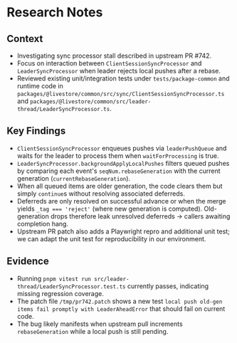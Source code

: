 # Research Notes

## Context
- Investigating sync processor stall described in upstream PR #742.
- Focus on interaction between `ClientSessionSyncProcessor` and `LeaderSyncProcessor` when leader rejects local pushes after a rebase.
- Reviewed existing unit/integration tests under `tests/package-common` and runtime code in `packages/@livestore/common/src/sync/ClientSessionSyncProcessor.ts` and `packages/@livestore/common/src/leader-thread/LeaderSyncProcessor.ts`.

## Key Findings
- `ClientSessionSyncProcessor` enqueues pushes via `leaderPushQueue` and waits for the leader to process them when `waitForProcessing` is true.
- `LeaderSyncProcessor.backgroundApplyLocalPushes` filters queued pushes by comparing each event's `seqNum.rebaseGeneration` with the current generation (`currentRebaseGeneration`).
- When all queued items are older generation, the code clears them but simply `continue`s without resolving associated deferreds.
- Deferreds are only resolved on successful advance or when the merge yields `_tag === 'reject'` (where new generation is computed). Old-generation drops therefore leak unresolved deferreds -> callers awaiting completion hang.
- Upstream PR patch also adds a Playwright repro and additional unit test; we can adapt the unit test for reproducibility in our environment.

## Evidence
- Running `pnpm vitest run src/leader-thread/LeaderSyncProcessor.test.ts` currently passes, indicating missing regression coverage.
- The patch file `/tmp/pr742.patch` shows a new test `local push old-gen items fail promptly with LeaderAheadError` that should fail on current code.
- The bug likely manifests when upstream pull increments `rebaseGeneration` while a local push is still pending.
